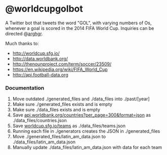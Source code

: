 @worldcupgolbot
======

A Twitter bot that tweets the word "GOL", with varying numbers of Os, whenever a goal is scored in the 2014 FIFA World Cup. Inquiries can be directed @[arghgr](https://twitter.com/arghgr).

Much thanks to:
* http://worldcup.sfg.io/
* http://data.worldbank.org/
* http://thenounproject.com/term/soccer/23509/
* https://en.wikipedia.org/wiki/FIFA_World_Cup
* http://api.football-data.org

### Documentation

1. Move outdated ./generated_files and ./data_files into ./past/[year]
2. Make sure ./generated_files exists and is empty
3. Make sure ./data_files exists and is empty
4. Save [api.worldbank.org/countries?per_page=300&format=json](http://api.worldbank.org/countries?per_page=300&format=json) as ./data_files/countries.json
5. Save [worldcup.sfg.io/teams](worldcup.sfg.io/teams) as ./data_files/teams.json
6. Running each file in ./generators creates the JSON in ./generated_files
7. Move ./generated_files/latin_am_data.json to ./data_files/latin_am_data.json
8. Manually update ./data_files/latin_am_data.json with data for each team
